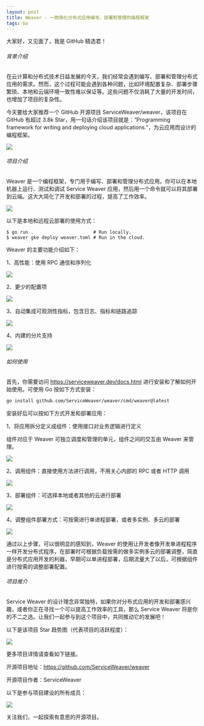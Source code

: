 ```yaml
---
layout: post
title: Weaver - 一款简化分布式应用编写、部署和管理的编程框架
tags: Go
---
```


大家好，又见面了，我是 GitHub 精选君！

###### 背景介绍

在云计算和分布式技术日益发展的今天，我们经常会遇到编写、部署和管理分布式应用的需求。然而，这个过程可能会遇到各种问题，比如环境配置复杂、部署步骤繁琐、本地和云端环境一致性难以保证等。这些问题不仅消耗了大量的开发时间，也增加了项目的复杂性。

今天要给大家推荐一个 GitHub 开源项目 ServiceWeaver/weaver，该项目在 GitHub 有超过 3.8k Star，用一句话介绍该项目就是：“Programming framework for writing and deploying cloud applications.”，为云应用而设计的编程框架。

![](https://raw.githubusercontent.com/ZhuPeng/pic/master/images/compress_image-20231006223009759.png)

###### 项目介绍

Weaver 是一个编程框架，专门用于编写、部署和管理分布式应用。你可以在本地机器上运行、测试和调试 Service Weaver 应用，然后用一个命令就可以将其部署到云端。这大大简化了开发和部署的过程，提高了工作效率。

![](https://raw.githubusercontent.com/ZhuPeng/pic/master/images/compress_image-20231006223203336.png)

以下是本地和远程云部署的使用方式：

```
$ go run .                      # Run locally.
$ weaver gke deploy weaver.toml # Run in the cloud.
```

Weaver 的主要功能介绍如下：

1、高性能：使用 RPC 通信和序列化

![](https://raw.githubusercontent.com/ZhuPeng/pic/master/images/compress_image-20231006223357548.png)

2、更少的配置项

![](https://raw.githubusercontent.com/ZhuPeng/pic/master/images/compress_image-20231006223411076.png)

3、自动集成可观测性指标，包含日志、指标和链路追踪

![](https://raw.githubusercontent.com/ZhuPeng/pic/master/images/compress_image-20231006223500618.png)

4、内建的分片支持

![](https://raw.githubusercontent.com/ZhuPeng/pic/master/images/compress_image-20231006223538091.png)

###### 如何使用

首先，你需要访问 https://serviceweaver.dev/docs.html 进行安装和了解如何开始使用。可使用 Go 按如下方式安装：

```bash
go install github.com/ServiceWeaver/weaver/cmd/weaver@latest
```

安装好后可以按如下方式开发和部署应用：

1、将应用拆分定义成组件：使用接口对业务逻辑进行定义

组件对应于 Weaver 可独立调度和管理的单元，组件之间的交互由 Weaver 来管理。

![](https://raw.githubusercontent.com/ZhuPeng/pic/master/images/compress_image-20231006223805986.png)

2、调用组件：直接使用方法进行调用，不用关心内部的 RPC 或者 HTTP 调用

![](https://raw.githubusercontent.com/ZhuPeng/pic/master/images/compress_image-20231006223949497.png)

3、部署组件：可选择本地或者其他的云进行部署

![](https://raw.githubusercontent.com/ZhuPeng/pic/master/images/compress_image-20231006224050660.png)

4、调整组件部署方式：可按需进行单进程部署，或者多实例、多云的部署

![](https://raw.githubusercontent.com/ZhuPeng/pic/master/images/compress_image-20231006224243705.png)

通过以上步骤，可以很明显的感知到，Weaver 的使用让开发者像开发单进程程序一样开发分布式程序，在部署时可根据负载按需的做多实例多云的部署调整，简直是分布式应用开发的利器，早期可以单进程部署，后期流量大了以后，可根据组件进行按需的调整部署配置。

###### 项目推介

Service Weaver 的设计理念非常独特，如果你对分布式应用的开发和部署感兴趣，或者你正在寻找一个可以提高工作效率的工具，那么 Service Weaver 将是你的不二之选。让我们一起参与到这个项目中，共同推动它的发展吧！

以下是该项目 Star 趋势图（代表项目的活跃程度）：

![](https://api.star-history.com/svg?repos=ServiceWeaver/weaver&type=Timeline)

更多项目详情请查看如下链接。

开源项目地址：https://github.com/ServiceWeaver/weaver 

开源项目作者：ServiceWeaver

以下是参与项目建设的所有成员：

![](https://contrib.rocks/image?repo=ServiceWeaver/weaver)

关注我们，一起探索有意思的开源项目。

